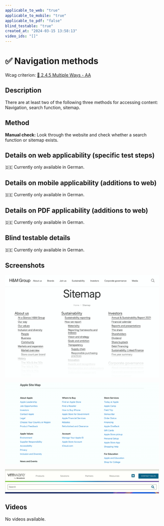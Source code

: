 ```yaml
---
applicable_to_web: "true"
applicable_to_mobile: "true"
applicable_to_pdf: "false"
blind_testable: "true"
created_at: "2024-03-15 13:58:13"
video_ids: "[]"
---
```


# ✅ Navigation methods

Wcag criterion: [📜 2.4.5 Multiple Ways - AA](..)

## Description

There are at least two of the following three methods for accessing content: Navigation, search function, sitemap.

## Method

**Manual check:** Look through the website and check whether a search function or sitemap exists.

## Details on web applicability (specific test steps)

🇩🇪 Currently only available in German.

## Details on mobile applicability (additions to web)

🇩🇪 Currently only available in German.

## Details on PDF applicability (additions to web)

🇩🇪 Currently only available in German.

## Blind testable details

🇩🇪 Currently only available in German.

## Screenshots

![Sitemap der H&M-Group](images/sitemap-der-hm-group.png)

![Sitemap von Apple](images/sitemap-von-apple.png)

![Suche auf VMWare.com](images/suche-auf-vmwarecom.png)

## Videos

No videos available.
